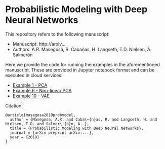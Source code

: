 # Probabilistic Modeling with Deep Neural Networks 

This repository refers to the following manuscript:


- Manuscript: http://arxiv...
- Authors: A.R. Masegosa, R. Cabañas, H. Langseth, T.D. Nielsen, A. Salmerón 

Here we provide the code for running the examples in the aforementioned manuscript.
These are provided in Jupyter notebook format and can be executed in cloud services:

- [Example 1 - PCA](https://github.com/PGM-Lab/ProbModelingDNNs/blob/master/notebooks/Example1-PCA.ipynb)
- [Example 6 - Non-linear PCA](https://github.com/PGM-Lab/ProbModelingDNNs/blob/master/notebooks/Example6-NLPCA.ipynb)
- [Example 10 - VAE](https://github.com/PGM-Lab/ProbModelingDNNs/blob/master/notebooks/Example10-VAE.ipynb)


Citation:

```
@article{masegosa2019probmodel,
  author = {Masegosa, A.R. and Caba\~{n}as, R. and Langseth, H. and Nielsen, T.D. and Salmer\'{o}n, A. },
  title = {Probabilistic Modeling with Deep Neural Networks},
  journal = {arXiv preprint arXiv:...},
  year = {2019}
}
``` 